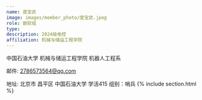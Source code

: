 ```yaml
---
name: 度宝武
image: images/member_photo/度宝武.jpeg
role: 嵌软组
type: 
description: 2024级电控
affiliation: 机械与储运工程学院
---
```

中国石油大学 机械与储运工程学院 机器人工程系

邮件: 2786573564@qq.com

地址: 北京市 昌平区  中国石油大学 学活415
组别：哨兵
{% include section.html %}

